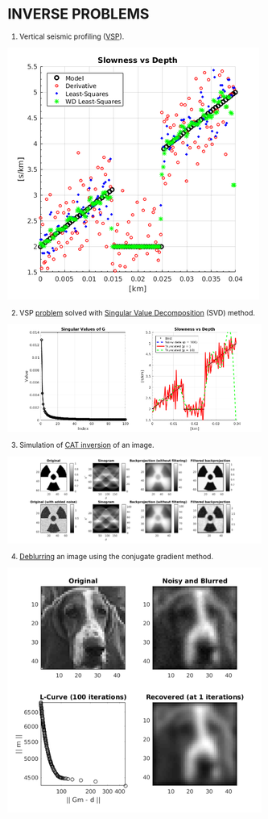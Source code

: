 # INVERSE PROBLEMS

1) Vertical seismic profiling ([VSP](hw0203.m)).

![alt tag](figures/hw0203.png)

2) VSP [problem](hw0304.m) solved with [Singular Value Decomposition](calc_svd_model.m) (SVD) method.

![alt tag](figures/hw0304.png)

3) Simulation of [CAT inversion](hw0404.m) of an image.

![alt tag](figures/hw0404.png)

4) [Deblurring](hw0503.m) an image using the conjugate gradient method.

![alt tag](figures/hw0503.png)

